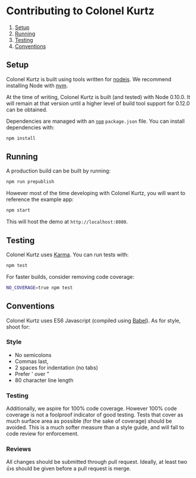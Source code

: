 # Contributing to Colonel Kurtz

1. [Setup](#setup)
2. [Running](#running)
3. [Testing](#testing)
4. [Conventions](#conventions)

## Setup

Colonel Kurtz is built using tools written for
[nodejs](http://nodejs.org). We recommend installing Node with
[nvm](https://github.com/creationix/nvm).

At the time of writing, Colonel Kurtz is built (and tested) with Node
0.10.0. It will remain at that version until a higher level of build tool
support for 0.12.0 can be obtained.

Dependencies are managed with an [`npm`](npmjs.org) `package.json`
file. You can install dependencies with:

```bash
npm install
```

## Running

A production build can be built by running:

```bash
npm run prepublish
```

However most of the time developing with Colonel Kurtz, you will want
to reference the example app:

```bash
npm start
```

This will host the demo at `http://localhost:8080`.

## Testing

Colonel Kurtz uses [Karma](karma-runner.github.io). You can run tests
with:

```bash
npm test
```

For faster builds, consider removing code coverage:

```bash
NO_COVERAGE=true npm test
```

## Conventions

Colonel Kurtz uses ES6 Javascript (compiled using
[Babel](babeljs.io)). As for style, shoot for:

### Style

- No semicolons
- Commas last,
- 2 spaces for indentation (no tabs)
- Prefer ' over "
- 80 character line length

### Testing

Additionally, we aspire for 100% code coverage. However 100% code
coverage is not a foolproof indicator of good testing. Tests that
cover as much surface area as possible (for the sake of coverage)
should be avoided. This is a much softer measure than a style guide,
and will fall to code review for enforcement.

### Reviews

All changes should be submitted through pull request. Ideally, at
least two :+1:s should be given before a pull request is merge.
